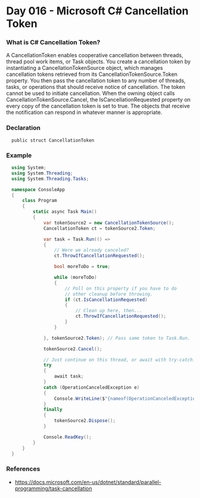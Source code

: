   # Day 016 - Microsoft C# Cancellation Token

  ### What is C# Cancellation Token?
  A CancellationToken enables cooperative cancellation between threads, thread pool work items, or Task objects. You create a cancellation token by instantiating a CancellationTokenSource object, which manages cancellation tokens retrieved from its CancellationTokenSource.Token property. You then pass the cancellation token to any number of threads, tasks, or operations that should receive notice of cancellation. The token cannot be used to initiate cancellation. When the owning object calls CancellationTokenSource.Cancel, the IsCancellationRequested property on every copy of the cancellation token is set to true. The objects that receive the notification can respond in whatever manner is appropriate.

  ### Declaration
  ```
    public struct CancellationToken
  ```

  ### Example
  ```c#
    using System;
    using System.Threading;
    using System.Threading.Tasks;

    namespace ConsoleApp
    {
        class Program
        {
            static async Task Main()
            {
                var tokenSource2 = new CancellationTokenSource();
                CancellationToken ct = tokenSource2.Token;

                var task = Task.Run(() =>
                {
                    // Were we already canceled?
                    ct.ThrowIfCancellationRequested();

                    bool moreToDo = true;

                    while (moreToDo)
                    {
                        // Poll on this property if you have to do
                        // other cleanup before throwing.
                        if (ct.IsCancellationRequested)
                        {
                            // Clean up here, then...
                            ct.ThrowIfCancellationRequested();
                        }
                    }

                }, tokenSource2.Token); // Pass same token to Task.Run.

                tokenSource2.Cancel();

                // Just continue on this thread, or await with try-catch:
                try
                {
                    await task;
                }
                catch (OperationCanceledException e)
                {
                    Console.WriteLine($"{nameof(OperationCanceledException)} thrown with message: {e.Message}");
                }
                finally
                {
                    tokenSource2.Dispose();
                }

                Console.ReadKey();
            }
        }
    }
  ```
  ### References
  * https://docs.microsoft.com/en-us/dotnet/standard/parallel-programming/task-cancellation